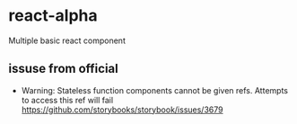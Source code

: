 # react-alpha

Multiple basic react component

## issuse from official

+ Warning: Stateless function components cannot be given refs. Attempts to access this ref will fail https://github.com/storybooks/storybook/issues/3679
